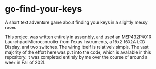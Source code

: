 # go-find-your-keys
A short text adventure game about finding your keys in a slightly messy room. 

This project was written entirely in assembly, and used an MSP432P401R Launchpad Microcontroller from Texas Instruments, a 16x2 1602A LCD Display, and two switches. The wiring itself is relatively simple. The vast majority of the effort here was put into the code, which is available in this repository. It was completed entirely by me over the course of around a week in Fall of 2021.
